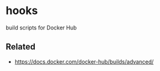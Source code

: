 # hooks

build scripts for Docker Hub

## Related

- https://docs.docker.com/docker-hub/builds/advanced/

